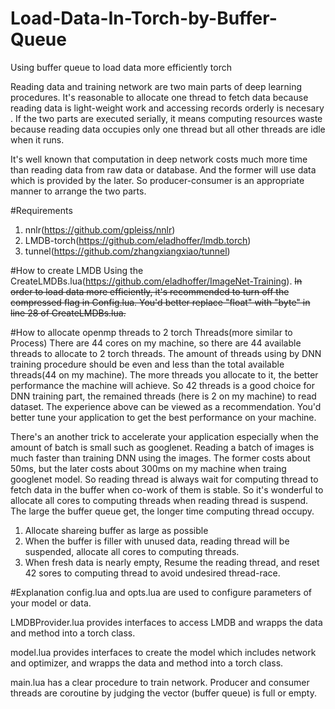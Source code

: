 # Load-Data-In-Torch-by-Buffer-Queue
Using buffer queue to load data  more efficiently torch

Reading data and training network are two main parts of deep learning procedures. It's reasonable to allocate one thread to fetch data because reading data is light-weight work and accessing records orderly is necesary . If the two parts are executed serially, it means computing resources waste because reading data occupies only one thread but all other threads are idle when it runs. 

It's well known that computation in deep network costs much more time than reading data from raw data or database. And the former will use data which is provided by the later. So producer-consumer is an appropriate manner to arrange the two parts.

#Requirements
1. nnlr(https://github.com/gpleiss/nnlr)
2. LMDB-torch(https://github.com/eladhoffer/lmdb.torch)
3. tunnel(https://github.com/zhangxiangxiao/tunnel)

#How to create LMDB
Using the CreateLMDBs.lua(https://github.com/eladhoffer/ImageNet-Training). ~~In order to load data more efficiently, it's recommended to turn off the compressed flag in Config.lua. You'd better replace "float" with "byte" in line 28 of CreateLMDBs.lua.~~

#How to allocate openmp threads to 2 torch Threads(more similar to Process)
There are 44 cores on my machine, so there are 44 available threads to allocate to 2 torch threads. The amount of threads using by DNN training procedure should be even and less than the total available threads(44 on my machine). The more threads you allocate to it, the better performance the machine will achieve. So 42 threads is a good choice for DNN training part, the remained threads (here is 2 on my machine) to read dataset. The experience above can be viewed as a recommendation. You'd better tune your application to get the best performance on your machine.

There's an another trick to accelerate your application especially when the amount of batch is small such as googlenet. Reading a batch of images is much faster than training DNN using the images. The former costs about 50ms, but the later costs about 300ms on my machine when traing googlenet model. So reading thread is always wait for computing thread to fetch data in the buffer when co-work of them is stable. So it's wonderful to allocate all cores to computing threads when reading thread is suspend. The large the buffer queue get, the longer time computing thread occupy.  

1. Allocate shareing buffer as large as possible
2. When the buffer is filler with unused data, reading thread will be suspended, allocate all cores to computing threads.
3. When fresh data is nearly empty, Resume the reading thread, and reset 42 sores to computing thread to avoid undesired thread-race.


#Explanation
config.lua and opts.lua are used to configure parameters of your model or data.

LMDBProvider.lua provides interfaces to access LMDB and wrapps the data and method into a torch class.

model.lua provides interfaces to create the model which includes network and optimizer, and wrapps the data and method into a torch class.

main.lua has a clear procedure to train network. Producer and consumer threads are coroutine by judging the vector (buffer queue) is full or empty.

  


